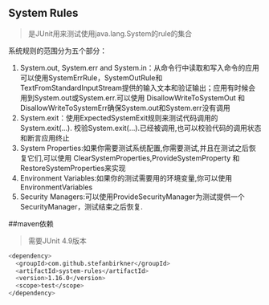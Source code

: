 System Rules
------
>是JUnit用来测试使用java.lang.System的rule的集合

系统规则的范围分为五个部分：
1. System.out, System.err and System.in：从命令行中读取和写入命令的应用可以使用SystemErrRule，SystemOutRule和TextFromStandardInputStream提供的输入文本和验证输出；应用有时候会用到System.out或System.err.可以使用 DisallowWriteToSystemOut 和DisallowWriteToSystemErr确保System.out和System.err没有调用
1. System.exit：使用ExpectedSystemExit规则来测试代码调用的System.exit(…). 校验System.exit(…).已经被调用,也可以校验代码的调用状态和断言应用终止
1. System Properties:如果你需要测试系统配置,你需要测试,并且在测试之后恢复它们,可以使用 ClearSystemProperties,ProvideSystemProperty 和RestoreSystemProperties来实现
1. Environment Variables:如果你的测试需要用的环境变量,你可以使用EnvironmentVariables
1. Security Managers:可以使用ProvideSecurityManager为测试提供一个SecurityManager，测试结束之后恢复.

##maven依赖
> 需要JUnit 4.9版本

```bash
<dependency>
  <groupId>com.github.stefanbirkner</groupId>
  <artifactId>system-rules</artifactId>
  <version>1.16.0</version>
  <scope>test</scope>
</dependency>
```

